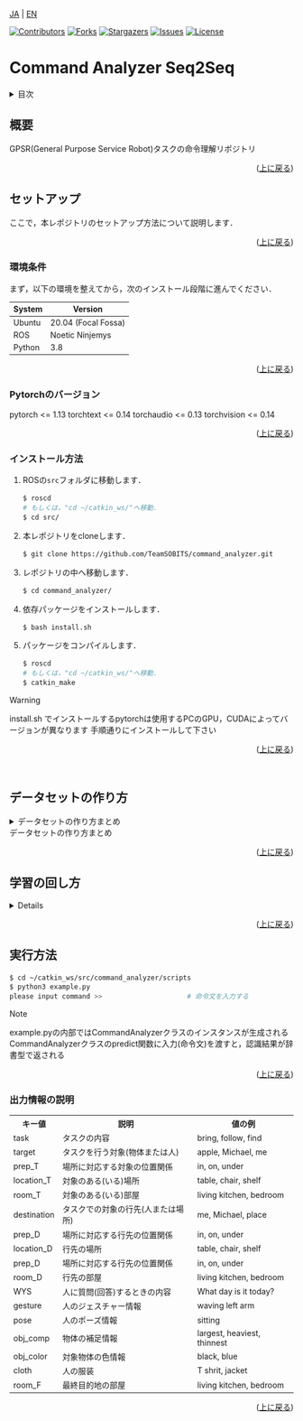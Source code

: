 <a name="readme-top"></a>

[JA](README.md) | [EN](README.en.md)

[![Contributors][contributors-shield]][contributors-url]
[![Forks][forks-shield]][forks-url]
[![Stargazers][stars-shield]][stars-url]
[![Issues][issues-shield]][issues-url]
[![License][license-shield]][license-url]

# Command Analyzer Seq2Seq

<!-- 目次 -->
<details>
  <summary>目次</summary>
  <ol>
    <li>
      <a href="#概要">概要</a>
    </li>
    <li>
      <a href="#セットアップ">セットアップ</a>
      <ul>
        <li><a href="#環境条件">環境条件</a></li>
        <li><a href="#Pytorchのバージョン">Pytorchのバージョン</a></li>
        <li><a href="#インストール方法">インストール方法</a></li>
      </ul>
    </li>
    <li>
    　<a href="#データセットの作り方">データセットの作り方</a>
    </li>
    <li>
    　<a href="#学習の回し方">学習の回し方</a>
    </li>
    <li><a href="#実行方法">実行方法</a></li>
    <li><a href="#解説">解説</a></li>
    <!-- <li><a href="#contributing">Contributing</a></li> -->
    <!-- <li><a href="#license">License</a></li> -->
  </ol>
</details>

## 概要
GPSR(General Purpose Service Robot)タスクの命令理解リポジトリ

<p align="right">(<a href="#readme-top">上に戻る</a>)</p>

## セットアップ

ここで，本レポジトリのセットアップ方法について説明します．

<p align="right">(<a href="#readme-top">上に戻る</a>)</p>

### 環境条件

まず，以下の環境を整えてから，次のインストール段階に進んでください．

| System  | Version |
| ------------- | ------------- |
| Ubuntu | 20.04 (Focal Fossa) |
| ROS | Noetic Ninjemys |
| Python | 3.8 |

<p align="right">(<a href="#readme-top">上に戻る</a>)</p>

### Pytorchのバージョン
pytorch <= 1.13
torchtext <= 0.14
torchaudio <= 0.13
torchvision <= 0.14

<p align="right">(<a href="#readme-top">上に戻る</a>)</p>


### インストール方法

1. ROSの`src`フォルダに移動します．
   ```sh
   $ roscd
   # もしくは，"cd ~/catkin_ws/"へ移動．
   $ cd src/
   ```
2. 本レポジトリをcloneします．
   ```sh
   $ git clone https://github.com/TeamSOBITS/command_analyzer.git
   ```
3. レポジトリの中へ移動します．
   ```sh
   $ cd command_analyzer/
   ```
4. 依存パッケージをインストールします．
   ```sh
   $ bash install.sh
   ```
5. パッケージをコンパイルします．
   ```sh
   $ roscd
   # もしくは，"cd ~/catkin_ws/"へ移動．
   $ catkin_make
   ```

> [!WARNING]
> install.sh でインストールするpytorchは使用するPCのGPU，CUDAによってバージョンが異なります
> 手順通りにインストールして下さい

<p align="right">(<a href="#readme-top">上に戻る</a>)</p>

<br>

## データセットの作り方
<details>
<summary>データセットの作り方まとめ</summary>


### 各種ファイルについて
- `dataset/scripts/create_label.py`  
    正解ラベルを作成するためのプログラム  

- `dataset/scripts/key_direct.py`  
    `create_label.py`のキーボード入力を受け取るプログラム  

- `dataset/scripts/annonymize_dataset.py`  
    データセット増量のために，単語を種類ごとに匿名化するプログラム  

- `dataset/scripts/increase_dataset.py`  
    匿名化した単語を入れ替えることでデータセットを増量するプログラム  

- `dataset/scripts/trim_dataset.py`  
    データセットのサイズをトリミングするプログラム  
<p align="right">(<a href="#readme-top">上に戻る</a>)</p>

### テキストデータを作成する
学習時の入力となるテキストデータの作成手順を説明します．
今回の例では，[RoboCup@Home Japan2024のGPSRのコマンドジェネレータ](https://github.com/RoboCupAtHomeJP/CommandGenerator)を使用してテキストデータを作成します．
Handyman等，別競技のデータを使いたい場合は別途用意して下さい．

コマンドジェネレータをインストールします．

```bash
$ cd ~/catkin_ws/src
$ git clone https://github.com/RoboCupAtHomeJP/CommandGenerator
```

コマンドジェネレータを実行します．
```bash
$ cd  ~/catkin_ws/src/CommandGenerator/CommandGeneratorJP
$ python3 gpsr_commands.py
```

番号を押すたびにコマンドが生成されるので，適当なtxtファイルにコピー＆ペーストします．今回の例では，`command.txt`というファイルに保存します．

<p align="right">(<a href="#readme-top">上に戻る</a>)</p>

### 正解ラベルをつける
テキストデータに正解ラベルをつける手順を説明します．
正解ラベルの作成には，`create_label.py`というプログラムを使用します．  
まず，テキストデータのファイルと保存するファイルの設定を行います．

以下のファイルを編集します．
```bash
$ cd  ~/catkin_ws/src/command_analyzer/dataset/scripts/
$ gedit create_label.py
```

`create_label.py`の25, 26行目を読み込むファイル名と書き込むファイル名に書き換えます.
28行目の設定は正解ラベルを新規作成する場合`create`，一度正解ラベルがついたファイルを修正する場合`fix`にして下さい．
```create_label.py
data = {}
increase_data = {}
read_file_name = "command.txt"      # << ここを書き換える
write_file_name = "dataset.txt"     # << ここを書き換える

cmd_type = "create"                 # create or fix
```

`create_label.py`を実行します．
```bash
$ cd  ~/catkin_ws/src/command_analyzer/dataset/scripts/
$ python3 create_label.py
```
実行すると，以下のような出力がされます．操作は上下左右キーとEnterキーで行います．  
左右キーで情報の種類を選択します．
上下キーで選択している情報の正解ラベルを変更します．  
全ての情報にラベルをつけ終えたら，Enterキーを押すことで次のコマンドに移動します．  

<div align="center"><img src="doc/pictures/実行画面_create_label.png" width="80%"></div><br>

※正解ラベルの選択肢は`lib/lists.py`を編集することで追加,削除することが出来ます．

<details><summary> 正解ラベルの規則はこちらをクリック </summary>
※あくまでこの記事の段階での作成者の決めた規則です．競技等の必要性に応じて変更して下さい．

- `find ~ object`という命令について
    - 「名前を教えて」や「一番〇〇な物はどれ？」などの意味を含まない場合は，タスク：`bring`, 目的地：`operator`とする

- `〇〇_table`や`〇〇_chair`について
    - 一律`table`，`chair`として正解ラベルを付与する

- 前置詞`from`について
    - 物体操作の場合は`in`として正解ラベルを付与する
    - 人を対象とする場合は`at`として正解ラベルを付与する

</details>

`create_label.py`のプログラムは`Ctrl＋C`で中断することが出来ます．  
次回`create_label.py`を実行する際に途中から再開することが出来ます．  

<p align="right">(<a href="#readme-top">上に戻る</a>)</p>

### データの増量をする
作成したデータセットを増量する手順を説明します．まず，データセット増量の前処理として，単語の匿名化を行います．
単語の匿名化には，`annonymize_dataset.py`を使用します．

`annonymize_dataset.py`の10, 11行目を読み込むファイル名と書き込むファイル名に書き換えます.
```annonymize_dataset.py
from lib import lists, dicts

read_file_name = "dataset.txt"                  # << ここを書き換える
write_file_name = "annonymized_dataset.txt"     # << ここを書き換える

person_names = lists.person_names
```

`annonymize_dataset.py`を実行します．
```bash
$ cd  ~/catkin_ws/src/command_analyzer/dataset/scripts/
$ python3 annonymize_dataset.py
```

次に，データセットの増量を行います．
データセットの増量には，`increase_dataset.py`を使用します．

`increase_dataset.py`の12, 13行目を読み込むファイル名と書き込むファイル名に書き換えます.
```increase_dataset.py
from tqdm import tqdm

read_file_name = "annonymized_dataset.txt"      # << ここを書き換える
write_file_name = "increased_dataset.txt"       # << ここを書き換える

person_names = lists.person_names
```

`increase_dataset.py`を実行します．
```bash
$ cd  ~/catkin_ws/src/command_analyzer/dataset/scripts/
$ python3 increase_dataset.py
```
<p align="right">(<a href="#readme-top">上に戻る</a>)</p>

### データサイズをトリミングする
最後にデータセットのサイズを調整(トリミング)する手順を説明します．このリポジトリでは，現状バッチサイズで割り切れるデータサイズでないと学習を行うことが出来ないため，この処理が必要となります．
データサイズのトリミングには`trim_datset.py`を使用します．

`trim_datset.py`の5，6行目を読み込むファイル名と書き込むファイル名に11行目をトリミングするサイズに書き換えます.
```trim_datset.py
from tqdm import tqdm
input_file_name = "increased_dataset.txt"       # << ここを書き換える
output_file_name = "train_1000.txt"             # << ここを書き換える

# データセットのサイズを任意の数にトリミングするプログラム

# トリミングサイズ
trim_size = 1000                                # << ここを書き換える
```

`trim_datset.py`を実行します．
```bash
$ cd  ~/catkin_ws/src/command_analyzer/dataset/scripts/
$ python3 trim_datset.py
```

以上の手順でデータセットの作成は完了です．

</details>
<summary>データセットの作り方まとめ</summary>

<p align="right">(<a href="#readme-top">上に戻る</a>)</p>

## 学習の回し方
<details>


### 各種ファイルについて
- `scripts/network.py`  
    Seq2Seq(Sequence to Sequence)ネットワークのクラスが記述されたプログラム  

- `scripts/train.py`  
    実際に学習を行うプログラム  

- `scripts/test.py`  
    学習したモデルの命令理解精度をテストするプログラム  

- `scripts/predict.py`  
    学習したモデルで命令を理解するプログラム  

- `scripts/example.py`  
    命令理解のサンプルプログラム  

<p align="right">(<a href="#readme-top">上に戻る</a>)</p>

### 学習する
学習を行う手順を説明します．
学習には`train.py`というプログラムを使用します．  
まず，データセットの指定とパラメータの設定を行います．

以下のファイルを編集します．
```bash
$ cd  ~/catkin_ws/src/command_analyzer/scripts/
$ gedit train.py
```

`train.py`の26行目以降のパラメータを編集します．  
30行目のエポック数の最大値は学習を上手く回すことが出来るか確認する際は`1`に設定し，確認が出来たら`100`に設定することをオススメします．  
31行目のバッチサイズは学習，検証，テストで使うデータセットそれぞれのデータサイズの公約数に設定する必要があります．
例えば，10000データを学習：検証：テスト=7:1:2で分割する場合，バッチサイズは1000，500，200，100などに設定することができます．
バッチサイズは小さいと学習にかかる時間が長くなり，1つ1つのデータに対する反応が上がり，細部に敏感な学習をします．
バッチサイズは大きいと学習にかかる時間が短くなり，1つ1つのデータに対する反応が下がり，大枠で捉えた学習をします．
また，バッチサイズが大きすぎるとPCのスペックによってはメモリ不足になる可能性もあります．
このようなトレードオフがあるため，都度調整をして学習することをオススメします． 

39-43行目のフラッグは各種必要に応じて切り替えて下さい．

45, 46行目にはデータセットのパスを設定します．
学習時とテスト時でデータセットが異なる場合は，test_pathにもパスを設定します．
1つのデータセットを学習時とテスト時に分けて用いる場合，あるいはテストを行わない場合はtest_pathは`None`と設定します．  
47行目にはモデルのパスを設定します．モデルを保存する際は，`/model/${モデルパス}/`の階層下に保存されます．

```train.py
class CommandAnalyzer():
    def __init__(self) -> None:
        self.device = torch.device("cuda:0" if torch.cuda.is_available() else "cpu")
        # パラメータ設定
        self.sen_length = 30
        self.output_len = 20
        self.max_epoch = 100                    # エポック数(学習回数)の最大値
        self.batch_size = 746                   # バッチサイズ(同時に学習するデータの数)
        self.wordvec_size = 300
        self.hidden_size = 650
        self.dropout = 0.5
        self.learning_rate = 0.001
        self.max_grad = 0.25
        self.eval_interval = 20
        self.early_stoping = 10

        self.is_debug = True                    # デバッグ用の出力をするかのフラッグ
        self.is_save_vec = False                # 辞書ベクトルを保存するかどうかのフラッグ
        self.is_save_model = False              # 学習モデルを保存するかどうかのフラッグ
        self.is_test_model = True               # モデルのテストを行うかどうかのフラッグ
        self.is_predict_unk = False             # 推論時に未知語を変換するかどうかのフラッグ

        self.train_path = '37300.txt'           # データセットのパス
        self.test_path = None                   # 学習データと別のデータセットでテストを行う際のデータセットのパス
        self.model_path = "example"             # モデルを保存する際のパス
        self.text_vocab_path = "text_vocab.pth"
        self.label_vocab_path = "label_vocab.pth"
        self.vectors=GloVe(dim=300)                 # GloVe(dim=300) or FastText(language="en")
        
```

`train.py`を実行します．
```bash
$ cd  ~/catkin_ws/src/command_analyzer/scripts/
$ python3 train.py
```

実行すると，学習が始まります．
学習中は以下のような損失グラフが表示されます．
損失の値が，学習時と検証時共に低い値で収束していたら学習成功です．

<div align="center"><img src="docs/pictures/損失グラフ.png" width="80%"></div><br>

テストを行う場合，学習後に以下のような出力とAttentionマップが表示されます．
出力はテストデータの理解精度と，成功例10個，失敗例20個を示します．

<div align="center"><img src="docs/pictures/実行画面_テスト.png" width="80%"></div><br>

Attentionマップは各出力をする際に入力文中のどの単語に注目をしていたかを示すものです．
上部のカラーバーに示すように，マスの色が明るければ明るいほど，その単語に注目をしていることを示しています．
この結果から正しい学習・注目による命令理解が出来ているか考察することができます．

<div align="center"><img src="docs/pictures/Attentionマップ.png" width="80%"></div><br>

<p align="right">(<a href="#readme-top">上に戻る</a>)</p>

### 推論する
推論を行う手順を説明します．
推論の方法は2種類あります．  
1つ目は，テストデータを用いて推論精度の評価を行う方法です．
この方法は，学習時のプログラムにおけるテストと同じ処理を行います．
テストには`test.py`というプログラムを使用します．

`test.py`の27行目以降のパラメータを編集します．  
30行目のバッチサイズを学習時と同じ値に設定します．
これが学習時と異なる場合，ネットワーク内の構成が崩れるため，上手く動作しません．
これは，ネットワークに用いるパラメータであれば全て同様です．

40行目は推論するデータセットのパスを設定します．
42行目は読み込むモデルのパスを設定します．
43行目は読み込むモデルのエポック数を設定します．
特に理由がない限りは，保存されているモデルの中で一番大きいエポック数を設定しましょう．

```test.py
class CommandAnalyzer():
    def __init__(self) -> None:
        self.device = torch.device("cuda:0" if torch.cuda.is_available() else "cpu")
        # パラメータ設定
        self.sen_length = 30
        self.output_len = 20
        self.batch_size = 746                  # バッチサイズ(同時に学習するデータの数)
        self.wordvec_size = 300
        self.hidden_size = 650
        self.dropout = 0.5
        self.max_grad = 0.25
        self.eval_interval = 20

        self.is_debug = True
        self.is_predict_unk = False

        # モデルのパス
        self.test_path = '37300.txt'            # データセットのパス
        self.dir_path = os.path.join(os.path.dirname(os.path.abspath(__file__)), '..')
        self.model_path = "example"             # 保存したモデルのパス
        self.model_num = 17                     # 保存したモデルのエポック数
        self.encoder_path = "{}/model/{}/encoder_epoch{}.pth".format(self.dir_path, self.model_path, self.model_num)
        self.decoder_path = "{}/model/{}/decoder_epoch{}.pth".format(self.dir_path, self.model_path, self.model_num)
        self.text_vocab_path = "{}/model/{}/text_vocab.pth".format(self.dir_path, self.model_path, self.model_path)
        self.label_vocab_path = "{}/model/{}/label_vocab.pth".format(self.dir_path, self.model_path)
```

`test.py`を実行します．
```bash
$ cd  ~/catkin_ws/src/command_analyzer/scripts/
$ python3 test.py
```
実行結果は，`test.py`のテスト行こうと同じであるため割愛します．

2つ目は，入力された命令文を理解(推論)する方法です．
この方法は，推論の処理を関数化して行います．
推論には`predict.py`というプログラムを使用します．

`predict.py`の23行目以降のパラメータを編集します．  
26行目のバッチサイズを学習時と同じ値に設定します．
これが学習時と異なる場合，ネットワーク内の構成が崩れるため，上手く動作しません．
これは，ネットワークに用いるパラメータであれば全て同様です．

39行目は読み込むモデルのパスを設定します．
40行目は読み込むモデルのエポック数を設定します．
特に理由がない限りは，保存されているモデルの中で一番大きいエポック数を設定しましょう．


```predict.py
class CommandAnalyzer():
    def __init__(self) -> None:
        self.device = torch.device("cuda:0" if torch.cuda.is_available() else "cpu")
        # パラメータ設定
        self.sen_length = 30
        self.output_len = 20
        self.batch_size = 746                  # バッチサイズ(同時に学習するデータの数)
        self.wordvec_size = 300
        self.hidden_size = 650
        self.dropout = 0.5
        self.learning_rate = 0.001
        self.momentum=0
        self.max_grad = 0.25
        self.eval_interval = 20
        self.predict_unk = True
        self.show_attention_map = True

        # モデルのパス
        self.model_path = "gpsr_2013"
        self.dir_path = os.path.join(os.path.dirname(os.path.abspath(__file__)), '..')
        self.encoder_path = "{}/model/{}/encoder.pth".format(self.dir_path, self.model_path)
        self.decoder_path = "{}/model/{}/decoder.pth".format(self.dir_path, self.model_path)
        self.text_vocab_path = "{}/model/{}/text_vocab.pth".format(self.dir_path, self.model_path)
        self.label_vocab_path = "{}/model/{}/label_vocab.pth".format(self.dir_path, self.model_path)
```


関数としての使い方は154行目以降に記載しています．
この例では，158行目で受け取ったした命令文の理解を行います．

プログラムに書き込む際はこの書き方を参考にして下さい．
```predict.py
if __name__ == "__main__":
    command_analyzer = CommandAnalyzer()    
    while True:
        try:
            input_str = input("please input command >>")
            # input_str = "bring me the carlsberg in the living room"
            print(input_str)
            result =command_analyzer.predict(input_str)
            print(result)
            break
        except KeyboardInterrupt:
            break

```

`predict.py`を実行します．
```bash
$ cd  ~/catkin_ws/src/command_analyzer/scripts/
$ python3 predict.py
```

実行すると，以下のような出力が得られます．
この例では，`Bring me an apple from the shelf`という命令文を入力しています．
プログラムは`Ctrl+C`で終了することができます．


<div align="center"><img src="docs/pictures/実行画面_推論.png" width="80%"></div><br>

</details>

<p align="right">(<a href="#readme-top">上に戻る</a>)</p>

## 実行方法

```bash
$ cd ~/catkin_ws/src/command_analyzer/scripts
$ python3 example.py
please input command >>                     # 命令文を入力する
```
> [!NOTE]
> example.pyの内部ではCommandAnalyzerクラスのインスタンスが生成される
> CommandAnalyzerクラスのpredict関数に入力(命令文)を渡すと，認識結果が辞書型で返される

<p align="right">(<a href="#readme-top">上に戻る</a>)</p>

### 出力情報の説明
<table>
    <tr>
        <th>キー値</th>
        <th>説明</th>
        <th>値の例</th>
    </tr>
    <tr>
        <td>task</td>
        <td>タスクの内容</td>
        <td>bring, follow, find</td>
    </tr>
    <tr>
        <td>target</td>
        <td>タスクを行う対象(物体または人)</td>
        <td>apple, Michael, me</td>
    </tr>
    <tr>
        <td>prep_T</td>
        <td>場所に対応する対象の位置関係</td>
        <td>in, on, under</td>
    </tr>
    <tr>
        <td>location_T</td>
        <td>対象のある(いる)場所</td>
        <td>table, chair, shelf</td>
    </tr>
    <tr>
        <td>room_T</td>
        <td>対象のある(いる)部屋</td>
        <td>living kitchen, bedroom</td>
    </tr>
    <tr>
        <td>destination</td>
        <td>タスクでの対象の行先(人または場所)</td>
        <td>me, Michael, place​</td>
    </tr>
    <tr>
        <td>prep_D</td>
        <td>場所に対応する行先の位置関係</td>
        <td>in, on, under</td>
    </tr>
    <tr>
        <td>location_D</td>
        <td>行先の場所</td>
        <td>table, chair, shelf</td>
    </tr>
    <tr>
        <td>prep_D</td>
        <td>場所に対応する行先の位置関係</td>
        <td>in, on, under</td>
    </tr>
    <tr>
        <td>room_D</td>
        <td>行先の部屋</td>
        <td>living kitchen, bedroom</td>
    </tr>
    <tr>
        <td>WYS</td>
        <td>人に質問(回答)するときの内容</td>
        <td>What day is it today?</td>
    </tr>
    <tr>
        <td>gesture</td>
        <td>人のジェスチャー情報</td>
        <td>waving left arm</td>
    </tr>
    <tr>
        <td>pose</td>
        <td>人のポーズ情報</td>
        <td>sitting</td>
    </tr>
    <tr>
        <td>obj_comp</td>
        <td>物体の補足情報</td>
        <td>largest, heaviest, thinnest</td>
    </tr>
    <tr>
        <td>obj_color</td>
        <td>対象物体の色情報</td>
        <td>black, blue</td>
    </tr>
    <tr>
        <td>cloth</td>
        <td>人の服装</td>
        <td>T shrit, jacket</td>
    </tr>
    <tr>
        <td>room_F</td>
        <td>最終目的地の部屋</td>
        <td>living kitchen, bedroom</td>
    </tr>
</table>

<p align="right">(<a href="#readme-top">上に戻る</a>)</p>

[contributors-shield]: https://img.shields.io/github/contributors/TeamSOBITS/command_analyzer.svg?style=for-the-badge
[contributors-url]: https://github.com/TeamSOBITS/command_analyzer/graphs/contributors
[forks-shield]: https://img.shields.io/github/forks/TeamSOBITS/command_analyzer.svg?style=for-the-badge
[forks-url]: https://github.com/TeamSOBITS/command_analyzer/network/members
[stars-shield]: https://img.shields.io/github/stars/TeamSOBITS/command_analyzer.svg?style=for-the-badge
[stars-url]: https://github.com/TeamSOBITS/command_analyzer/stargazers
[issues-shield]: https://img.shields.io/github/issues/TeamSOBITS/command_analyzer.svg?style=for-the-badge
[issues-url]: https://github.com/TeamSOBITS/command_analyzer/issues
[license-shield]: https://img.shields.io/github/license/TeamSOBITS/command_analyzer.svg?style=for-the-badge
[license-url]: LICENSE